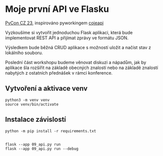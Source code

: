 # Moje první API ve Flasku

[PyCon CZ 23](https://cz.pycon.org/2023/program/workshops/20/), inspirováno pyworkingem [cojeapi](https://cojeapi.cz/)

Vyzkoušíme si vytvořit jednoduchou Flask aplikaci, která bude implementovat REST API a přijímat zprávy ve formátu JSON.

Výsledkem bude běžná CRUD aplikace s možností uložit a načíst stav z lokálního souboru.

Poslední část workshopu budeme věnovat diskuzi a nápadům, jak by aplikace šla rozšířit na základě obecných znalostí nebo na základě znalostí nabytých z ostatních přednášek v rámci konference.

## Vytvoření a aktivace venv

```
python3 -m venv venv
source venv/bin/activate
```

## Instalace závislostí

```
python -m pip install -r requirements.txt
```

##
```
flask --app 09_api.py run
flask --app 09_api.py run --debug
```
